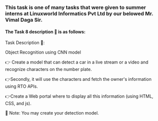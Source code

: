 ### This task is one of many tasks that were given to summer interns at Linuxworld Informatics Pvt Ltd by our belowed Mr. Vimal Daga Sir.

#### The Task 8 description 📄 is as follows:

Task Description 📄:

Object Recognition using CNN model

👉 Create a model that can detect a car in a live stream or a video and recognize characters on the number plate.

👉Secondly, it will use the characters and fetch the owner's information using RTO APIs.

👉Create a Web portal where to display all this information (using HTML, CSS, and js).

📌 Note: You may create your detection model.




















